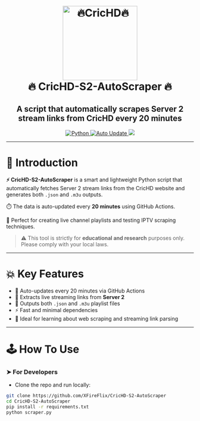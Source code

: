 <h1 align="center">
  <br>
  <a href="#"><img src="https://raw.githubusercontent.com/XFireFlix/CricHD-S2-AutoScraper/main/assets/logo.jpg" alt="🔥CricHD🔥" width="200"></a>
  <br>
  🔥 CricHD-S2-AutoScraper 🔥
  <br>
</h1>

<h2 align="center">A script that automatically scrapes Server 2 stream links from CricHD every 20 minutes</h2>

<p align="center">
  <a href="https://www.python.org/">
    <img src="https://img.shields.io/badge/Built_With-Python_3.8+-blue?style=flat-square" alt="Python">
  </a>
  <a href="#">
    <img src="https://img.shields.io/badge/Auto_Update-Every_20_Minutes-brightgreen?style=flat-square" alt="Auto Update">
  </a>
  <a href="#">
    <img src="https://img.shields.io/badge/Made_in-Bangladesh_🇧🇩-green?style=flat-square">
  </a>
</p>

---

# 📒 Introduction

**⚡ CricHD-S2-AutoScraper** is a smart and lightweight Python script that automatically fetches Server 2 stream links from the CricHD website and generates both `.json` and `.m3u` outputs.

⏱️ The data is auto-updated every **20 minutes** using GitHub Actions.

🎯 Perfect for creating live channel playlists and testing IPTV scraping techniques.

> ⚠️ This tool is strictly for **educational and research** purposes only. Please comply with your local laws.

---

# 💥 Key Features

- 🔄 Auto-updates every 20 minutes via GitHub Actions  
- 🔎 Extracts live streaming links from **Server 2**  
- 🧾 Outputs both `.json` and `.m3u` playlist files  
- ⚡ Fast and minimal dependencies  
- 📁 Ideal for learning about web scraping and streaming link parsing  

---

# 🕹️ How To Use

### ➤ For Developers

- Clone the repo and run locally:

```bash
git clone https://github.com/XFireFlix/CricHD-S2-AutoScraper
cd CricHD-S2-AutoScraper
pip install -r requirements.txt
python scraper.py
